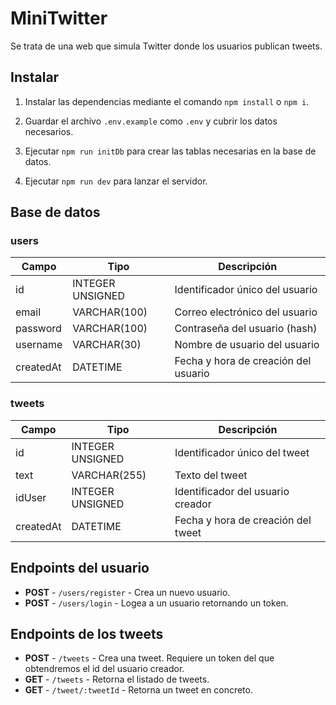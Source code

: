 # MiniTwitter

Se trata de una web que simula Twitter donde los usuarios publican tweets.

## Instalar

1. Instalar las dependencias mediante el comando `npm install` o `npm i`.

2. Guardar el archivo `.env.example` como `.env` y cubrir los datos necesarios.

3. Ejecutar `npm run initDb` para crear las tablas necesarias en la base de datos.

4. Ejecutar `npm run dev` para lanzar el servidor.

## Base de datos

### users

| Campo     | Tipo             | Descripción                          |
| --------- | ---------------- | ------------------------------------ |
| id        | INTEGER UNSIGNED | Identificador único del usuario      |
| email     | VARCHAR(100)     | Correo electrónico del usuario       |
| password  | VARCHAR(100)     | Contraseña del usuario (hash)        |
| username  | VARCHAR(30)      | Nombre de usuario del usuario        |
| createdAt | DATETIME         | Fecha y hora de creación del usuario |

### tweets

| Campo     | Tipo             | Descripción                        |
| --------- | ---------------- | ---------------------------------- |
| id        | INTEGER UNSIGNED | Identificador único del tweet      |
| text      | VARCHAR(255)     | Texto del tweet                    |
| idUser    | INTEGER UNSIGNED | Identificador del usuario creador  |
| createdAt | DATETIME         | Fecha y hora de creación del tweet |

## Endpoints del usuario

-   **POST** - `/users/register` - Crea un nuevo usuario.
-   **POST** - `/users/login` - Logea a un usuario retornando un token.

## Endpoints de los tweets

-   **POST** - `/tweets` - Crea una tweet. Requiere un token del que obtendremos el id del usuario creador.
-   **GET** - `/tweets` - Retorna el listado de tweets.
-   **GET** - `/tweet/:tweetId` - Retorna un tweet en concreto.
